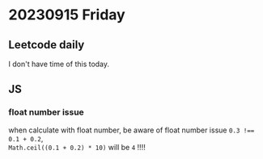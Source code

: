 # 20230915 Friday

## Leetcode daily

I don't have time of this today.

## JS

### float number issue

when calculate with float number, be aware of float number issue `0.3 !== 0.1 + 0.2`,  
`Math.ceil((0.1 + 0.2) * 10)` will be `4` !!!!

